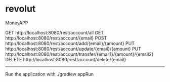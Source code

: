 # revolut

MoneyAPP

GET http://localhost:8080/rest/account/all
GET http://localhost:8080/rest/account/{email}
POST http://localhost:8080/rest/account/add/{email}/{amount}
PUT http://localhost:8080/rest/account/update/{email}/{amount}
PUT http://localhost:8080/rest/account/transfer/{email1}/{amount}/{email2}
DELETE http://localhost:8080/rest/account/delete/{email}

---------------

Run the application with ./gradlew appRun

